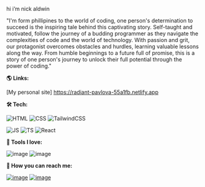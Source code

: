 hi i’m nick aldwin 

"I'm form phillipines  to the world of coding, one person's determination to succeed is the inspiring tale behind this captivating story. Self-taught and motivated, follow the journey of a budding programmer as they navigate the complexities of code and the world of technology. With passion and grit, our protagonist overcomes obstacles and hurdles, learning valuable lessons along the way. From humble beginnings to a future full of promise, this is a story of one person's journey to unlock their full potential through the power of coding."


**🌎 Links:**

[My personal site] https://radiant-pavlova-55a1fb.netlify.app

**🛠 Tech:**

![HTML](https://img.shields.io/badge/HTML5-8d90e2?style=for-the-badge&logo=html5&logoColor=f3c6f2)
![CSS](https://img.shields.io/badge/CSS3-bd98e0?style=for-the-badge&logo=css3&logoColor=dfe2fb)
![TailwindCSS](https://img.shields.io/badge/tailwindcss-8d90e2.svg?style=for-the-badge&logo=tailwind-css&logoColor=f3c6f2)

![JS](https://img.shields.io/badge/JavaScript-bd98e0?style=for-the-badge&logo=javascript&logoColor=dfe2fb)
![TS](https://img.shields.io/badge/TypeScript-8d90e2?style=for-the-badge&logo=typescript&logoColor=f3c6f2)
![React](https://img.shields.io/badge/React-bd98e0?style=for-the-badge&logo=react&logoColor=dfe2fb)

**🧰 Tools I love:**

![image](https://img.shields.io/badge/Visual_Studio_Code-8d90e2?style=for-the-badge&logo=visual%20studio%20code&logoColor=f3c6f2)
![image](https://img.shields.io/badge/Hyper-bd98e0?style=for-the-badge&logo=hyper&logoColor=dfe2fb)

**💌 How you can reach me:**

[![image](https://img.shields.io/badge/Twitter-bd98e0?style=for-the-badge&logo=twitter&logoColor=dfe2fb)](https://twitter.com/nicklemoncito)
[![image](https://img.shields.io/badge/LinkedIn-8d90e2?style=for-the-badge&logo=linkedin&logoColor=f3c6f2)](https://www.linkedin.com/in/bitlynicklemoncito/)

<!--
**nickaldwin/nickaldwin** is a ✨ _special_ ✨ repository because its `README.md` (this file) appears on your GitHub profile.

Here are some ideas to get you started:

- 🔭 I’m currently working on ...
- 🌱 I’m currently learning ...
- 👯 I’m looking to collaborate on ...
- 🤔 I’m looking for help with ...
- 💬 Ask me about ...
- 📫 How to reach me: ...
- 😄 Pronouns: ...
- ⚡ Fun fact: ...
-->
